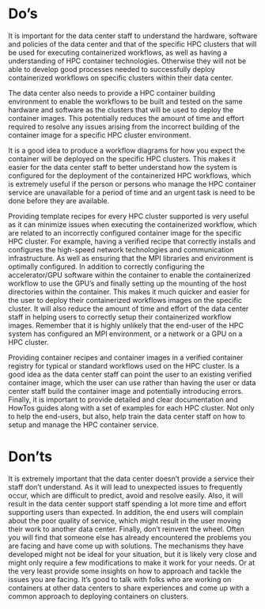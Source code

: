 # Do’s 
It is important for the data center staff to understand the hardware, software and policies of the data center and that of the specific HPC clusters that will be used for executing containerized workflows, as well as having a understanding of HPC container technologies. Otherwise they will not be able to develop good processes needed to successfully deploy containerized workflows on specific clusters within their data center.

The data center also needs to provide a HPC container building environment to enable the workflows to be built and tested on the same hardware and software as the clusters that will be used to deploy the container images. This potentially reduces the amount of time and effort required to resolve
any issues arising from the incorrect building of the container image for a specific HPC cluster environment.

It is a good idea to produce a workflow diagrams for how you expect the container will be deployed on the specific HPC clusters. This makes it easier for the data center staff to better understand how the system is configured for the deployment of the containerized HPC workflows, which is extremely useful if the person or persons who manage the HPC container service are unavailable for a period of time and an urgent task is need to be done before they are available.

Providing template recipes for every HPC cluster supported is very useful as it can minimize issues when executing the containerized workflow, which are related to an incorrectly configured container image for the specific HPC cluster. For example, having a verified recipe that correctly installs and
configures the high-speed network technologies and communication infrastructure. As well as ensuring that the MPI libraries and environment is optimally configured. In addition to correctly configuring the accelerator/GPU software within the container to enable the containerized workflow to use the GPU’s and finally setting up the mounting of the host directories within the container. This makes it much quicker and easier for the user to deploy their containerized workflows images on the specific cluster. It will also reduce the amount of time and effort of the data center staff in helping users to correctly setup their containerized workflow images. Remember that it is highly unlikely that the end-user of the HPC system has configured an MPI environment, or a network or a GPU on a HPC cluster.

Providing container recipes and container images in a verified container registry for typical or standard workflows used on the HPC cluster. Is a good idea as the data center staff can point the user to an existing verified container image, which the user can use rather than having the user or data center staff build the container image and potentially introducing errors. Finally, it is important to provide detailed and clear documentation and HowTos guides along with a set of examples for each HPC cluster. Not only to help the end-users, but also, help train the data center staff on how to setup and manage the HPC container service.

# Don’ts
It is extremely important that the data center doesn’t provide a service their staff don’t understand. As it will lead to unexpected issues to frequently occur, which are difficult to predict, avoid and resolve easily. Also, it will result in the data center support staff spending a lot more time and
effort supporting users than expected. 
In addition, the end users will complain about the poor quality of service, which might result in the user moving their work to another data center.
Finally, don’t reinvent the wheel. Often you will find that someone else has already encountered the problems you are facing and have come up with solutions. The mechanisms they have developed might not be ideal for your situation, but it is likely very close and might only require a few modifications to make it work for your needs. Or at the very least provide some insights on how to approach and tackle the issues you are facing. It’s good to talk with folks who are working on containers at other data centers to share experiences and come up with a common approach to deploying containers on clusters.
